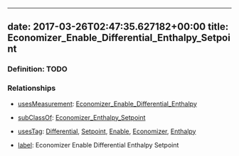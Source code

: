 
---
date: 2017-03-26T02:47:35.627182+00:00
title: Economizer_Enable_Differential_Enthalpy_Setpoint
---
### Definition: TODO

### Relationships

* [usesMeasurement](https://brickschema.org/schema/1.0/BrickFrame#usesMeasurement): [Economizer_Enable_Differential_Enthalpy](https://brickschema.org/schema/1.0/Brick#Economizer_Enable_Differential_Enthalpy)

* [subClassOf](http://www.w3.org/2000/01/rdf-schema#subClassOf): [Economizer_Enthalpy_Setpoint](https://brickschema.org/schema/1.0/Brick#Economizer_Enthalpy_Setpoint)

* [usesTag](https://brickschema.org/schema/1.0/BrickFrame#usesTag): [Differential](https://brickschema.org/schema/1.0/BrickTag#Differential), [Setpoint](https://brickschema.org/schema/1.0/BrickTag#Setpoint), [Enable](https://brickschema.org/schema/1.0/BrickTag#Enable), [Economizer](https://brickschema.org/schema/1.0/BrickTag#Economizer), [Enthalpy](https://brickschema.org/schema/1.0/BrickTag#Enthalpy)

* [label](http://www.w3.org/2000/01/rdf-schema#label): Economizer Enable Differential Enthalpy Setpoint

